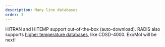 ```yaml
---
description: Many line databases
order: 3
---
```

HITRAN and HITEMP support out-of-the-box (auto-download). RADIS also supports [higher temperature databases](https://radis.readthedocs.io/en/latest/lbl/lbl.html#line-databases), like CDSD-4000. ExoMol will be next!

